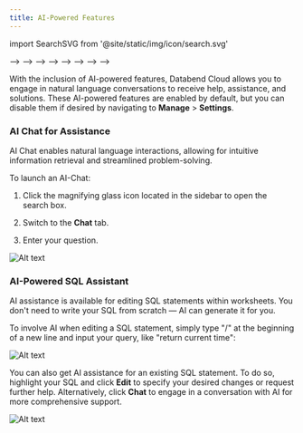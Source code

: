 ```yaml
---
title: AI-Powered Features
---
```


import SearchSVG from '@site/static/img/icon/search.svg'

<!-- #ifcndef -->
<!--
<!--
<!--
<!--
<!--
<!--
<!--
<!--
<!--
:::tip
The AI-powered features are not available in some regions.
:::
-->
-->
-->
-->
-->
-->
-->
-->
-->
<!-- #endcndef -->

With the inclusion of AI-powered features, Databend Cloud allows you to engage in natural language conversations to receive help, assistance, and solutions. These AI-powered features are enabled by default, but you can disable them if desired by navigating to **Manage** > **Settings**.

### AI Chat for Assistance

AI Chat enables natural language interactions, allowing for intuitive information retrieval and streamlined problem-solving.

To launch an AI-Chat:

1. Click the magnifying glass icon <SearchSVG/> located in the sidebar to open the search box.

2. Switch to the **Chat** tab.

3. Enter your question.

![Alt text](@site/static/img/documents/worksheet/ai-chat.gif)

### AI-Powered SQL Assistant

AI assistance is available for editing SQL statements within worksheets. You don't need to write your SQL from scratch — AI can generate it for you.

To involve AI when editing a SQL statement, simply type "/" at the beginning of a new line and input your query, like "return current time":

![Alt text](@site/static/img/documents/worksheet/ai-worksheet-1.gif)

You can also get AI assistance for an existing SQL statement. To do so, highlight your SQL and click **Edit** to specify your desired changes or request further help. Alternatively, click **Chat** to engage in a conversation with AI for more comprehensive support.

![Alt text](@site/static/img/documents/worksheet/ai-worksheet-2.gif)
